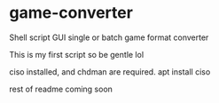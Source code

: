 # game-converter
Shell script GUI single or batch game format converter

This is my first script so be gentle lol

ciso installed, and chdman are required. apt install ciso

rest of readme coming soon
